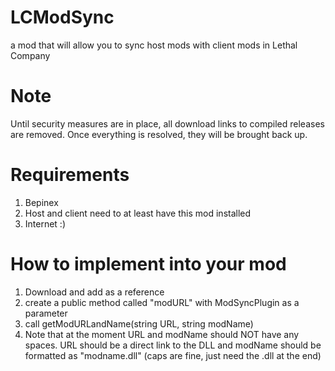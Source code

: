 # LCModSync
a mod that will allow you to sync host mods with client mods in Lethal Company

# Note
Until security measures are in place, all download links to compiled releases are removed. Once everything is resolved, they will be brought back up.

# Requirements
1. Bepinex
2. Host and client need to at least have this mod installed
3. Internet :)

# How to implement into your mod
1. Download and add as a reference
2. create a public method called "modURL" with ModSyncPlugin as a parameter
3. call getModURLandName(string URL, string modName)
4. Note that at the moment URL and modName should NOT have any spaces. URL should be a direct link to the DLL and modName should be formatted as "modname.dll" (caps are fine, just need the .dll at the end)

